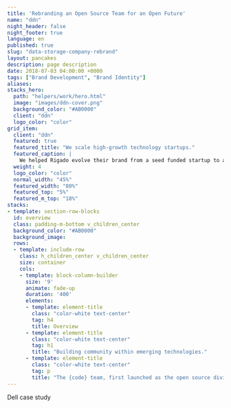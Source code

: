 ```yaml
---
title: 'Rebranding an Open Source Team for an Open Future'
name: "ddn"
night_header: false
night_footer: true
language: en
published: true
slug: "data-storage-company-rebrand"
layout: pancakes
description: page description
date: 2018-07-03 04:00:00 +0000
tags: ["Brand Development", "Brand Identity"]
aliases:
stacks_hero:
  path: "helpers/work/hero.html"
  image: "images/ddn-cover.png"
  background_color: "#AB0000"
  client: "ddn"
  logo_color: "color"
grid_item:
  client: "ddn"
  featured: true
  featured_title: "We scale high-growth technology startups."
  featured_caption: |
    We helped Rigado evolve their brand from a seed funded startup to an invaluable enterprise solution and now a global company.
  weight: 4
  logo_color: "color"
  normal_width: "45%"
  featured_width: "80%"
  featured_top: "5%"
  featured_m_top: "18%"
stacks:
- template: section-row-blocks
  id: overview
  class: padding-m-bottom v_children_center
  background_color: "#AB0000"
  background_image:
  rows:
  - template: include-row
    class: h_children_center v_children_center
    size: container
    cols:
    - template: block-column-builder
      size: '9'
      animate: fade-up
      duration: '400'
      elements:
      - template: element-title
        class: "color-white text-center"
        tag: h4
        title: Overview
      - template: element-title
        class: "color-white text-center"
        tag: h1
        title: "Building community within emerging technologies."
      - template: element-title
        class: "color-white text-center"
        tag: p
        title: "The {code} team, first launched as the open source division of EMC, began branding work with Fullstack in 2016 when EMC & Dell Computers agreed to merge as the newly formed DellEMC. The {code} initiative had reached success as future DellEMC customers interacted through the {code} community and its platforms. Starting in 2018, {code} was moving to encompass all of open source under Dell Technologies. The {code} team and Fullstack came together to create a cohesive brand platform to support the transition, but more importantly solidify the {code} team as a leader in the open source community and setup the brand for the open future ahead."
--- 
```

Dell case study
